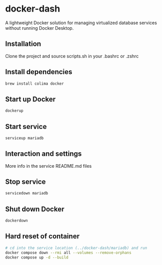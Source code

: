 # docker-dash

A lightweight Docker solution for managing virtualized database services without running Docker Desktop.

## Installation

Clone the project and source scripts.sh in your .bashrc or .zshrc

## Install dependencies

```bash
brew install colima docker
```

## Start up Docker

```bash
dockerup
```

## Start service

```bash
serviceup mariadb
```

## Interaction and settings

More info in the service README.md files

## Stop service

```bash
servicedown mariadb
```

## Shut down Docker

```bash
dockerdown
```

## Hard reset of container

```bash
# cd into the service location (../docker-dash/mariadb) and run
docker compose down --rmi all --volumes --remove-orphans
docker compose up -d --build
```